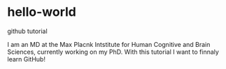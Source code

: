 # hello-world
github tutorial

I am an MD at the Max Placnk Intstitute for Human Cognitive and Brain Sciences, currently working on my PhD. With this tutorial I want to finnaly learn GitHub!
